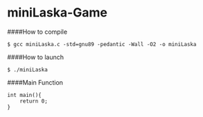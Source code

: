 # miniLaska-Game

####How to compile

`$ gcc miniLaska.c -std=gnu89 -pedantic -Wall -O2 -o miniLaska`

####How to launch

`$ ./miniLaska`

####Main Function

	int main(){
		return 0;
	}
